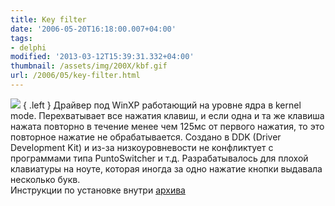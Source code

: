 ```yaml
---
title: Key filter
date: '2006-05-20T16:18:00.007+04:00'
tags:
- delphi
modified: '2013-03-12T15:39:31.332+04:00'
thumbnail: /assets/img/200X/kbf.gif
url: /2006/05/key-filter.html
---
```

![](/assets/img/200X/kbf.gif)
{ .left }
Драйвер под WinXP работающий на уровне ядра в kernel mode. Перехватывает все нажатия клавиш, и если одна и та же клавиша нажата повторно в течение менее чем 125мс от первого нажатия, то это повторное нажатие не обрабатывается. Создано в DDK (Driver Development Kit) и из-за низкоуровневости не конфликтует с программами типа PuntoSwitcher и т.д. Разрабатывалось для плохой клавиатуры на ноуте, которая иногда за одно нажатие кнопки выдавала несколько букв.<br />
Инструкции по установке внутри [архива](/assets/img/200X/Kbf.rar)
